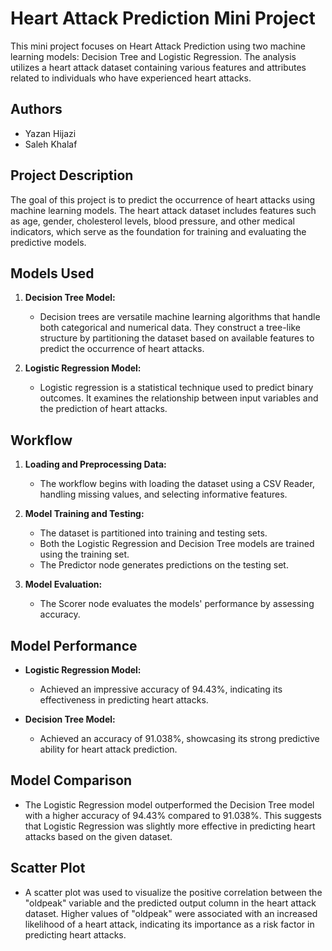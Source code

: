 # Heart Attack Prediction Mini Project 
This mini project focuses on Heart Attack Prediction using two machine learning models: Decision Tree and Logistic Regression. The analysis utilizes a heart attack dataset containing various features and attributes related to individuals who have experienced heart attacks.

## Authors
- Yazan Hijazi
- Saleh Khalaf

## Project Description
The goal of this project is to predict the occurrence of heart attacks using machine learning models. The heart attack dataset includes features such as age, gender, cholesterol levels, blood pressure, and other medical indicators, which serve as the foundation for training and evaluating the predictive models.

## Models Used
1. **Decision Tree Model:**
   - Decision trees are versatile machine learning algorithms that handle both categorical and numerical data. They construct a tree-like structure by partitioning the dataset based on available features to predict the occurrence of heart attacks.

2. **Logistic Regression Model:**
   - Logistic regression is a statistical technique used to predict binary outcomes. It examines the relationship between input variables and the prediction of heart attacks.

## Workflow
1. **Loading and Preprocessing Data:**
   - The workflow begins with loading the dataset using a CSV Reader, handling missing values, and selecting informative features.
  
2. **Model Training and Testing:**
   - The dataset is partitioned into training and testing sets.
   - Both the Logistic Regression and Decision Tree models are trained using the training set.
   - The Predictor node generates predictions on the testing set.

3. **Model Evaluation:**
   - The Scorer node evaluates the models' performance by assessing accuracy.

## Model Performance
- **Logistic Regression Model:**
  - Achieved an impressive accuracy of 94.43%, indicating its effectiveness in predicting heart attacks.

- **Decision Tree Model:**
  - Achieved an accuracy of 91.038%, showcasing its strong predictive ability for heart attack prediction.

## Model Comparison
- The Logistic Regression model outperformed the Decision Tree model with a higher accuracy of 94.43% compared to 91.038%. This suggests that Logistic Regression was slightly more effective in predicting heart attacks based on the given dataset.

## Scatter Plot
- A scatter plot was used to visualize the positive correlation between the "oldpeak" variable and the predicted output column in the heart attack dataset. Higher values of "oldpeak" were associated with an increased likelihood of a heart attack, indicating its importance as a risk factor in predicting heart attacks.

